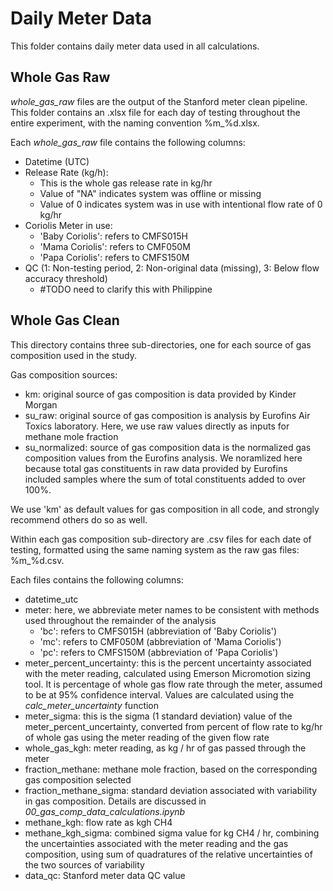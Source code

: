 # Daily Meter Data 

This folder contains daily meter data used in all calculations.

## Whole Gas Raw
_whole_gas_raw_ files are the output of the Stanford meter clean pipeline. 
This folder contains an .xlsx file for each day of testing throughout the entire experiment, with the naming convention %m_%d.xlsx. 

Each _whole_gas_raw_ file contains the following columns: 

- Datetime (UTC)
- Release Rate (kg/h): 
  - This is the whole gas release rate in kg/hr
  - Value of "NA" indicates system was offline or missing 
  - Value of 0 indicates system was in use with intentional flow rate of 0 kg/hr
- Coriolis Meter in use:
  - 'Baby Coriolis': refers to CMFS015H
  - 'Mama Coriolis': refers to CMF050M
  - 'Papa Coriolis': refers to CMFS150M 
- QC (1: Non-testing period, 2: Non-original data (missing), 3: Below flow accuracy threshold) 
  - #TODO need to clarify this with Philippine

## Whole Gas Clean
This directory contains three sub-directories, one for each source of gas composition used in the study. 

Gas composition sources: 
- km: original source of gas composition is data provided by Kinder Morgan
- su_raw: original source of gas composition is analysis by Eurofins Air Toxics laboratory. Here, we use raw values directly as inputs for methane mole fraction 
- su_normalized: source of gas composition data is the normalized gas composition values from the Eurofins analysis. We noramlized here because total gas constituents in raw data provided by Eurofins included samples where the sum of total constituents added to over 100%. 

We use 'km' as default values for gas composition in all code, and strongly recommend others do so as well. 

Within each gas composition sub-directory are .csv files for each date of testing, formatted using the same naming system as the raw gas files: %m_%d.csv. 

Each files contains the following columns: 
- datetime_utc
- meter: here, we abbreviate meter names to be consistent with methods used throughout the remainder of the analysis  
  - 'bc': refers to CMFS015H (abbreviation of 'Baby Coriolis')
  - 'mc': refers to CMF050M (abbreviation of 'Mama Coriolis')
  - 'pc': refers to CMFS150M (abbreviation of 'Papa Coriolis') 
- meter_percent_uncertainty: this is the percent uncertainty associated with the meter reading, calculated using Emerson Micromotion sizing tool. It is percentage of whole gas flow rate through the meter, assumed to be at 95% confidence interval. Values are calculated using the _calc_meter_uncertainty_ function 
- meter_sigma: this is the sigma (1 standard deviation) value of the meter_percent_uncertainty, converted from percent of flow rate to kg/hr of whole gas using the meter reading of the given flow rate 
- whole_gas_kgh: meter reading, as kg / hr of gas passed through the meter 
- fraction_methane: methane mole fraction, based on the corresponding gas composition selected 
- fraction_methane_sigma: standard deviation associated with variability in gas composition. Details are discussed in _00_gas_comp_data_calculations.ipynb_
- methane_kgh: flow rate as kgh CH4
- methane_kgh_sigma: combined sigma value for kg CH4 / hr, combining the uncertainties associated with the meter reading and the gas composition, using sum of quadratures of the relative uncertainties of the two sources of variability
- data_qc: Stanford meter data QC value 


